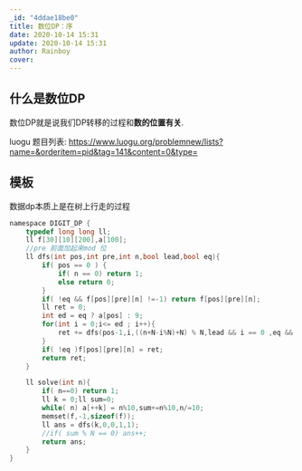 ```yaml
---
_id: "4ddae18be0"
title: 数位DP：序
date: 2020-10-14 15:31
update: 2020-10-14 15:31
author: Rainboy
cover: 
---
```


## 什么是数位DP

数位DP就是说我们DP转移的过程和**数的位置有关**.

luogu 题目列表:
https://www.luogu.org/problemnew/lists?name=&orderitem=pid&tag=141&content=0&type=

## 模板
<!-- template start -->
数据dp本质上是在树上行走的过程
```c
namespace DIGIT_DP {
    typedef long long ll;
    ll f[30][10][200],a[100];
    //pre 前面加起来mod 位
    ll dfs(int pos,int pre,int n,bool lead,bool eq){
        if( pos == 0 ) {
            if( n == 0) return 1;
            else return 0;
        }
        if( !eq && f[pos][pre][n] !=-1) return f[pos][pre][n];
        ll ret = 0;
        int ed = eq ? a[pos] : 9;
        for(int i = 0;i<= ed ; i++){
            ret += dfs(pos-1,i,((n+N-i%N)+N) % N,lead && i == 0 ,eq && i == ed);
        }
        if( !eq )f[pos][pre][n] = ret;
        return ret;
    }

    ll solve(int n){
        if( n==0) return 1;
        ll k = 0;ll sum=0;
        while( n) a[++k] = n%10,sum+=n%10,n/=10;
        memset(f,-1,sizeof(f));
        ll ans = dfs(k,0,0,1,1);
        //if( sum % N == 0) ans++;
        return ans;
    }
}
```
<!-- template end -->
